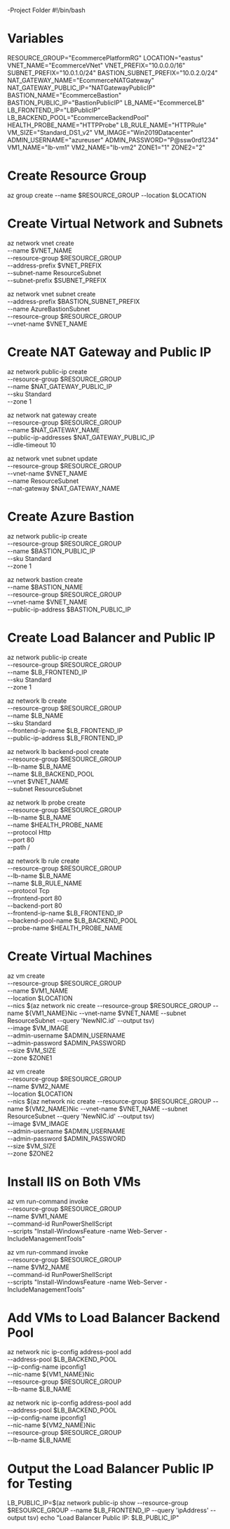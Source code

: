 -Project Folder
#!/bin/bash

# Variables
RESOURCE_GROUP="EcommercePlatformRG"
LOCATION="eastus"
VNET_NAME="EcommerceVNet"
VNET_PREFIX="10.0.0.0/16"
SUBNET_PREFIX="10.0.1.0/24"
BASTION_SUBNET_PREFIX="10.0.2.0/24"
NAT_GATEWAY_NAME="EcommerceNATGateway"
NAT_GATEWAY_PUBLIC_IP="NATGatewayPublicIP"
BASTION_NAME="EcommerceBastion"
BASTION_PUBLIC_IP="BastionPublicIP"
LB_NAME="EcommerceLB"
LB_FRONTEND_IP="LBPublicIP"
LB_BACKEND_POOL="EcommerceBackendPool"
HEALTH_PROBE_NAME="HTTPProbe"
LB_RULE_NAME="HTTPRule"
VM_SIZE="Standard_DS1_v2"
VM_IMAGE="Win2019Datacenter"
ADMIN_USERNAME="azureuser"
ADMIN_PASSWORD="P@ssw0rd1234"
VM1_NAME="lb-vm1"
VM2_NAME="lb-vm2"
ZONE1="1"
ZONE2="2"

# Create Resource Group
az group create --name $RESOURCE_GROUP --location $LOCATION

# Create Virtual Network and Subnets
az network vnet create \
  --name $VNET_NAME \
  --resource-group $RESOURCE_GROUP \
  --address-prefix $VNET_PREFIX \
  --subnet-name ResourceSubnet \
  --subnet-prefix $SUBNET_PREFIX

az network vnet subnet create \
  --address-prefix $BASTION_SUBNET_PREFIX \
  --name AzureBastionSubnet \
  --resource-group $RESOURCE_GROUP \
  --vnet-name $VNET_NAME

# Create NAT Gateway and Public IP
az network public-ip create \
  --resource-group $RESOURCE_GROUP \
  --name $NAT_GATEWAY_PUBLIC_IP \
  --sku Standard \
  --zone 1

az network nat gateway create \
  --resource-group $RESOURCE_GROUP \
  --name $NAT_GATEWAY_NAME \
  --public-ip-addresses $NAT_GATEWAY_PUBLIC_IP \
  --idle-timeout 10

az network vnet subnet update \
  --resource-group $RESOURCE_GROUP \
  --vnet-name $VNET_NAME \
  --name ResourceSubnet \
  --nat-gateway $NAT_GATEWAY_NAME

# Create Azure Bastion
az network public-ip create \
  --resource-group $RESOURCE_GROUP \
  --name $BASTION_PUBLIC_IP \
  --sku Standard \
  --zone 1

az network bastion create \
  --name $BASTION_NAME \
  --resource-group $RESOURCE_GROUP \
  --vnet-name $VNET_NAME \
  --public-ip-address $BASTION_PUBLIC_IP

# Create Load Balancer and Public IP
az network public-ip create \
  --resource-group $RESOURCE_GROUP \
  --name $LB_FRONTEND_IP \
  --sku Standard \
  --zone 1

az network lb create \
  --resource-group $RESOURCE_GROUP \
  --name $LB_NAME \
  --sku Standard \
  --frontend-ip-name $LB_FRONTEND_IP \
  --public-ip-address $LB_FRONTEND_IP

az network lb backend-pool create \
  --resource-group $RESOURCE_GROUP \
  --lb-name $LB_NAME \
  --name $LB_BACKEND_POOL \
  --vnet $VNET_NAME \
  --subnet ResourceSubnet

az network lb probe create \
  --resource-group $RESOURCE_GROUP \
  --lb-name $LB_NAME \
  --name $HEALTH_PROBE_NAME \
  --protocol Http \
  --port 80 \
  --path /

az network lb rule create \
  --resource-group $RESOURCE_GROUP \
  --lb-name $LB_NAME \
  --name $LB_RULE_NAME \
  --protocol Tcp \
  --frontend-port 80 \
  --backend-port 80 \
  --frontend-ip-name $LB_FRONTEND_IP \
  --backend-pool-name $LB_BACKEND_POOL \
  --probe-name $HEALTH_PROBE_NAME

# Create Virtual Machines
az vm create \
  --resource-group $RESOURCE_GROUP \
  --name $VM1_NAME \
  --location $LOCATION \
  --nics $(az network nic create --resource-group $RESOURCE_GROUP --name ${VM1_NAME}Nic --vnet-name $VNET_NAME --subnet ResourceSubnet --query 'NewNIC.id' --output tsv) \
  --image $VM_IMAGE \
  --admin-username $ADMIN_USERNAME \
  --admin-password $ADMIN_PASSWORD \
  --size $VM_SIZE \
  --zone $ZONE1

az vm create \
  --resource-group $RESOURCE_GROUP \
  --name $VM2_NAME \
  --location $LOCATION \
  --nics $(az network nic create --resource-group $RESOURCE_GROUP --name ${VM2_NAME}Nic --vnet-name $VNET_NAME --subnet ResourceSubnet --query 'NewNIC.id' --output tsv) \
  --image $VM_IMAGE \
  --admin-username $ADMIN_USERNAME \
  --admin-password $ADMIN_PASSWORD \
  --size $VM_SIZE \
  --zone $ZONE2

# Install IIS on Both VMs
az vm run-command invoke \
  --resource-group $RESOURCE_GROUP \
  --name $VM1_NAME \
  --command-id RunPowerShellScript \
  --scripts "Install-WindowsFeature -name Web-Server -IncludeManagementTools"

az vm run-command invoke \
  --resource-group $RESOURCE_GROUP \
  --name $VM2_NAME \
  --command-id RunPowerShellScript \
  --scripts "Install-WindowsFeature -name Web-Server -IncludeManagementTools"

# Add VMs to Load Balancer Backend Pool
az network nic ip-config address-pool add \
  --address-pool $LB_BACKEND_POOL \
  --ip-config-name ipconfig1 \
  --nic-name ${VM1_NAME}Nic \
  --resource-group $RESOURCE_GROUP \
  --lb-name $LB_NAME

az network nic ip-config address-pool add \
  --address-pool $LB_BACKEND_POOL \
  --ip-config-name ipconfig1 \
  --nic-name ${VM2_NAME}Nic \
  --resource-group $RESOURCE_GROUP \
  --lb-name $LB_NAME

# Output the Load Balancer Public IP for Testing
LB_PUBLIC_IP=$(az network public-ip show --resource-group $RESOURCE_GROUP --name $LB_FRONTEND_IP --query 'ipAddress' --output tsv)
echo "Load Balancer Public IP: $LB_PUBLIC_IP"

